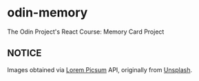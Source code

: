 # odin-memory

The Odin Project's React Course: Memory Card Project

## NOTICE

Images obtained via [Lorem Picsum](https://picsum.photos/) API, originally from [Unsplash](https://unsplash.com/).
